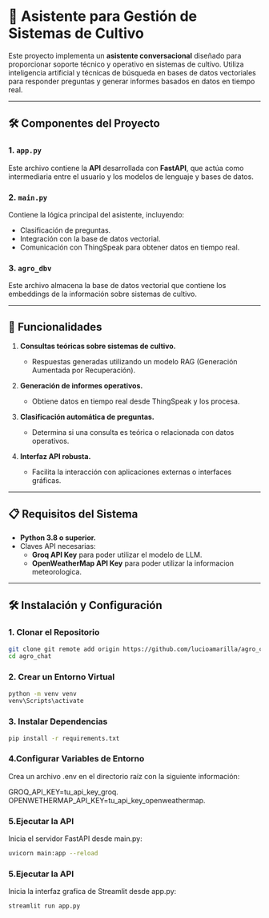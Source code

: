 # 🌱 Asistente para Gestión de Sistemas de Cultivo

Este proyecto implementa un **asistente conversacional** diseñado para proporcionar soporte técnico y operativo en sistemas de cultivo. Utiliza inteligencia artificial y técnicas de búsqueda en bases de datos vectoriales para responder preguntas y generar informes basados en datos en tiempo real.

---

## 🛠️ Componentes del Proyecto

### 1. **`app.py`**
Este archivo contiene la **API** desarrollada con **FastAPI**, que actúa como intermediaria entre el usuario y los modelos de lenguaje y bases de datos.

### 2. **`main.py`**
Contiene la lógica principal del asistente, incluyendo:
   - Clasificación de preguntas.
   - Integración con la base de datos vectorial.
   - Comunicación con ThingSpeak para obtener datos en tiempo real.

### 3. **`agro_dbv`**
Este archivo almacena la base de datos vectorial que contiene los embeddings de la información sobre sistemas de cultivo.

---

## 🚀 Funcionalidades

1. **Consultas teóricas sobre sistemas de cultivo.**
   - Respuestas generadas utilizando un modelo RAG (Generación Aumentada por Recuperación).

2. **Generación de informes operativos.**
   - Obtiene datos en tiempo real desde ThingSpeak y los procesa.

3. **Clasificación automática de preguntas.**
   - Determina si una consulta es teórica o relacionada con datos operativos.

4. **Interfaz API robusta.**
   - Facilita la interacción con aplicaciones externas o interfaces gráficas.

---

## 📋 Requisitos del Sistema

- **Python 3.8 o superior.**
- Claves API necesarias:
  - **Groq API Key** para poder utilizar el modelo de LLM.
  - **OpenWeatherMap API Key** para poder utilizar la informacion meteorologica.

---

## 🛠️ Instalación y Configuración

### 1. **Clonar el Repositorio**

```bash
git clone git remote add origin https://github.com/lucioamarilla/agro_chat.git
cd agro_chat 
```

### 2. **Crear un Entorno Virtual**

```bash
python -m venv venv
venv\Scripts\activate
```

### 3. **Instalar Dependencias**

```bash
pip install -r requirements.txt
```

### 4.Configurar Variables de Entorno

Crea un archivo .env en el directorio raíz con la siguiente información:

GROQ_API_KEY=tu_api_key_groq.
OPENWETHERMAP_API_KEY=tu_api_key_openweathermap.

### 5.Ejecutar la API

Inicia el servidor FastAPI desde main.py:

```bash
uvicorn main:app --reload
```

### 5.Ejecutar la API

Inicia la interfaz grafica de Streamlit desde app.py:

```bash
streamlit run app.py
```